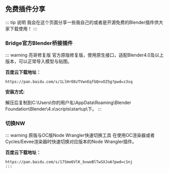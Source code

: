 ## 免费插件分享

::: tip 说明
我会在这个页面分享一些我自己的或者是开源免费的Blender插件供大家下载使用！
:::

### Bridge官方Blender桥接插件
::: warning 亮哥修复版
官方原版修复版，使用原生接口，适配Blender4.0及以上版本，可以正常导入模型与贴图。

**百度云下载地址：**
```
https://pan.baidu.com/s/1LlHrO8zTVwnEqfGQnvOZ5g?pwd=z3sq

```

**安装方式:**

解压后复制到C:\Users\你的用户名\AppData\Roaming\Blender Foundation\Blender\4.x\scripts\startup\下。
:::




### 切换NW
::: warning 原版与OC版Node Wrangler快速切换工具
在使用OC渲染器或者Cycles/Eevee渲染器时快速切换对应版本的Node Wrangler插件。

**百度云下载地址：**
```
https://pan.baidu.com/s/17Sme6VlK_bvwoBlTwSXJoA?pwd=c1nj
:::
